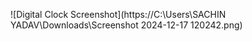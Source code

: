 ![Digital Clock Screenshot](https://C:\Users\SACHIN YADAV\Downloads\Screenshot 2024-12-17 120242.png)

